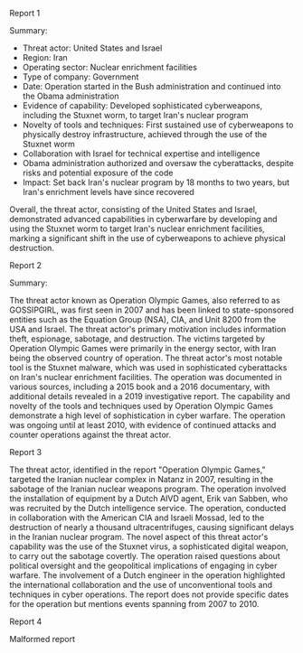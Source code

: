 
Report 1

Summary:
- Threat actor: United States and Israel
- Region: Iran
- Operating sector: Nuclear enrichment facilities
- Type of company: Government
- Date: Operation started in the Bush administration and continued into the Obama administration
- Evidence of capability: Developed sophisticated cyberweapons, including the Stuxnet worm, to target Iran's nuclear program
- Novelty of tools and techniques: First sustained use of cyberweapons to physically destroy infrastructure, achieved through the use of the Stuxnet worm
- Collaboration with Israel for technical expertise and intelligence
- Obama administration authorized and oversaw the cyberattacks, despite risks and potential exposure of the code
- Impact: Set back Iran's nuclear program by 18 months to two years, but Iran's enrichment levels have since recovered

Overall, the threat actor, consisting of the United States and Israel, demonstrated advanced capabilities in cyberwarfare by developing and using the Stuxnet worm to target Iran's nuclear enrichment facilities, marking a significant shift in the use of cyberweapons to achieve physical destruction.





Report 2

Summary:

The threat actor known as Operation Olympic Games, also referred to as GOSSIPGIRL, was first seen in 2007 and has been linked to state-sponsored entities such as the Equation Group (NSA), CIA, and Unit 8200 from the USA and Israel. The threat actor's primary motivation includes information theft, espionage, sabotage, and destruction. The victims targeted by Operation Olympic Games were primarily in the energy sector, with Iran being the observed country of operation. The threat actor's most notable tool is the Stuxnet malware, which was used in sophisticated cyberattacks on Iran's nuclear enrichment facilities. The operation was documented in various sources, including a 2015 book and a 2016 documentary, with additional details revealed in a 2019 investigative report. The capability and novelty of the tools and techniques used by Operation Olympic Games demonstrate a high level of sophistication in cyber warfare. The operation was ongoing until at least 2010, with evidence of continued attacks and counter operations against the threat actor.





Report 3

The threat actor, identified in the report "Operation Olympic Games," targeted the Iranian nuclear complex in Natanz in 2007, resulting in the sabotage of the Iranian nuclear weapons program. The operation involved the installation of equipment by a Dutch AIVD agent, Erik van Sabben, who was recruited by the Dutch intelligence service. The operation, conducted in collaboration with the American CIA and Israeli Mossad, led to the destruction of nearly a thousand ultracentrifuges, causing significant delays in the Iranian nuclear program. The novel aspect of this threat actor's capability was the use of the Stuxnet virus, a sophisticated digital weapon, to carry out the sabotage covertly. The operation raised questions about political oversight and the geopolitical implications of engaging in cyber warfare. The involvement of a Dutch engineer in the operation highlighted the international collaboration and the use of unconventional tools and techniques in cyber operations. The report does not provide specific dates for the operation but mentions events spanning from 2007 to 2010.





Report 4

Malformed report



